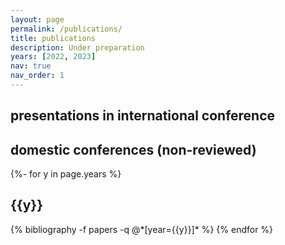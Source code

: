 ```yaml
---
layout: page
permalink: /publications/
title: publications
description: Under preparation
years: [2022, 2023]
nav: true
nav_order: 1
---
```


## presentations in international conference

## domestic conferences (non-reviewed)

<!-- _pages/publications.md -->
<div class="publications">

{%- for y in page.years %}
  <h2 class="year">{{y}}</h2>
  {% bibliography -f papers -q @*[year={{y}}]* %}
{% endfor %}

</div>
